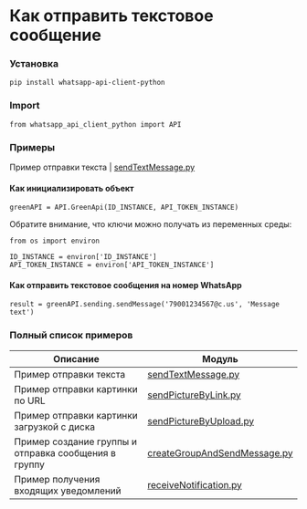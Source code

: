 # Как отправить текстовое сообщение
### Установка
```
pip install whatsapp-api-client-python
```
### Import 
```
from whatsapp_api_client_python import API
```
### Примеры
Пример отправки текста | [sendTextMessage.py](https://github.com/green-api/whatsapp-api-client-python/blob/master/examples/sendTextMessage.py)

#### Как инициализировать объект

```
greenAPI = API.GreenApi(ID_INSTANCE, API_TOKEN_INSTANCE)
```
Обратите внимание, что ключи можно получать из переменных среды:
```
from os import environ

ID_INSTANCE = environ['ID_INSTANCE']
API_TOKEN_INSTANCE = environ['API_TOKEN_INSTANCE']
```
#### Как отправить текстовое сообщения на номер WhatsApp

```
result = greenAPI.sending.sendMessage('79001234567@c.us', 'Message text')
```
### Полный список примеров

Описание |  Модуль
----- | ----- 
Пример отправки текста | [sendTextMessage.py](https://github.com/green-api/whatsapp-api-client-python/blob/master/examples/sendTextMessage.py)
Пример отправки картинки по URL | [sendPictureByLink.py](https://github.com/green-api/whatsapp-api-client-python/blob/master/examples/sendPictureByLink.py)
Пример отправки картинки загрузкой с диска | [sendPictureByUpload.py](https://github.com/green-api/whatsapp-api-client-python/blob/master/examples/sendPictureByUpload.py)
Пример создание группы и отправка сообщения в группу | [createGroupAndSendMessage.py](https://github.com/green-api/whatsapp-api-client-python/blob/master/examples/createGroupAndSendMessage.py)
Пример получения входящих уведомлений | [receiveNotification.py](https://github.com/green-api/whatsapp-api-client-python/blob/master/examples/receiveNotification.py)
